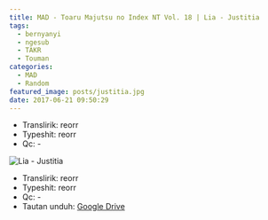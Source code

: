 ```yaml
---
title: MAD - Toaru Majutsu no Index NT Vol. 18 | Lia - Justitia
tags:
  - bernyanyi
  - ngesub
  - TAKR
  - Touman
categories:
  - MAD
  - Random
featured_image: posts/justitia.jpg
date: 2017-06-21 09:50:29
---
```


- Translirik: reorr
- Typeshit: reorr
- Qc: -

<!-- more -->

![Lia - Justitia](/images/justitia.jpg)

- Translirik: reorr
- Typeshit: reorr
- Qc: -
- Tautan unduh: [Google Drive](https://drive.google.com/file/d/0B-XpBI8zNUN4djlpQk9YUENfcGs/view)